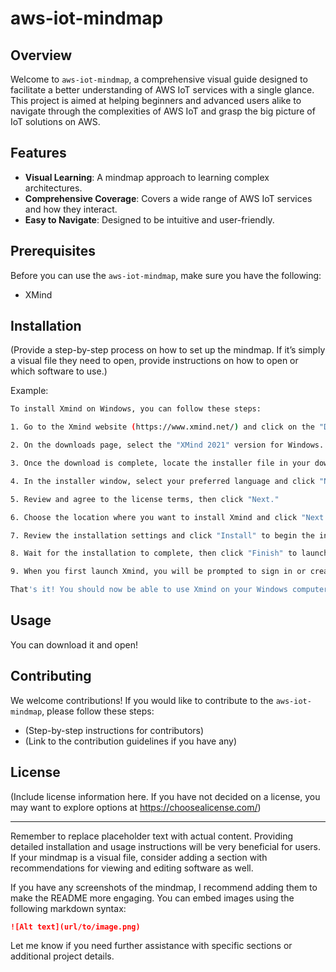 # aws-iot-mindmap

## Overview

Welcome to `aws-iot-mindmap`, a comprehensive visual guide designed to facilitate a better understanding of AWS IoT services with a single glance. This project is aimed at helping beginners and advanced users alike to navigate through the complexities of AWS IoT and grasp the big picture of IoT solutions on AWS.

## Features

- **Visual Learning**: A mindmap approach to learning complex architectures.
- **Comprehensive Coverage**: Covers a wide range of AWS IoT services and how they interact.
- **Easy to Navigate**: Designed to be intuitive and user-friendly.

## Prerequisites

Before you can use the `aws-iot-mindmap`, make sure you have the following:

- XMind

## Installation

(Provide a step-by-step process on how to set up the mindmap. If it’s simply a visual file they need to open, provide instructions on how to open or which software to use.)

Example:

```bash
To install Xmind on Windows, you can follow these steps:

1. Go to the Xmind website (https://www.xmind.net/) and click on the "Download" button.

2. On the downloads page, select the "XMind 2021" version for Windows.

3. Once the download is complete, locate the installer file in your downloads folder and double-click on it.

4. In the installer window, select your preferred language and click "Next."

5. Review and agree to the license terms, then click "Next."

6. Choose the location where you want to install Xmind and click "Next."

7. Review the installation settings and click "Install" to begin the installation process.

8. Wait for the installation to complete, then click "Finish" to launch Xmind.

9. When you first launch Xmind, you will be prompted to sign in or create an account. You can skip this step if you prefer, or sign in to access additional features.

That's it! You should now be able to use Xmind on your Windows computer.
```

## Usage

You can download it and open!


## Contributing

We welcome contributions! If you would like to contribute to the `aws-iot-mindmap`, please follow these steps:

- (Step-by-step instructions for contributors)
- (Link to the contribution guidelines if you have any)

## License

(Include license information here. If you have not decided on a license, you may want to explore options at https://choosealicense.com/)

---

Remember to replace placeholder text with actual content. Providing detailed installation and usage instructions will be very beneficial for users. If your mindmap is a visual file, consider adding a section with recommendations for viewing and editing software as well.

If you have any screenshots of the mindmap, I recommend adding them to make the README more engaging. You can embed images using the following markdown syntax:

```markdown
![Alt text](url/to/image.png)
```

Let me know if you need further assistance with specific sections or additional project details.
